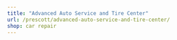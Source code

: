 ```yaml
---
title: "Advanced Auto Service and Tire Center"
url: /prescott/advanced-auto-service-and-tire-center/
shop: car repair
---
```

